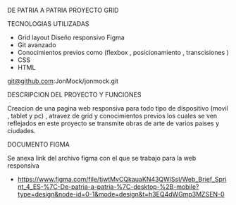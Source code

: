 DE PATRIA A PATRIA PROYECTO GRID

TECNOLOGIAS UTILIZADAS

- Grid layout Diseño responsivo Figma
- Git avanzado
- Conocimientos previos como (flexbox , posicionamiento , transcisiones )
- CSS
- HTML

git@github.com:JonMock/jonmock.git

DESCRIPCION DEL PROYECTO Y FUNCIONES

Creacion de una pagina web responsiva para todo tipo de dispositivo (movil , tablet y pc) , atravez de grid y conocimientos previos los cuales se ven reflejados en este proyecto se transmite obras de arte de varios paises y ciudades.

DOCUMENTO FIGMA

Se anexa link del archivo figma con el que se trabajo para la web responsiva

- https://www.figma.com/file/tjwtMvCQkauaKN43QWlSsI/Web_Brief_Sprint_4_ES-%7C-De-patria-a-patria-%7C-desktop-%2B-mobile?type=design&node-id=0-1&mode=design&t=h3EQ4dWGmp3MZSEN-0
